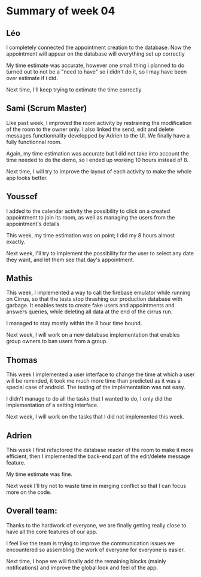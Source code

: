 # Summary of week 04

## Léo

I completely connected the appointment creation to the database. Now the appointment will appear on the database will everything set up correctly

My time estimate was accurate, however one small thing i planned to do turned out to not be a "need to have" so i didn't do it, so I may have been over estimate if i did.

Next time, I'll keep trying to extimate the time correctly

## Sami (Scrum Master)

Like past week, I improved the room activity by restraining the modification of the room to the owner only. I also linked the send, edit and delete messages functionnality 
developped by Adrien to the UI. We finally have a fully functionnal room.

Again, my time estimation was accurate but I did not take into account the time needed to do the demo, so I ended up working 10 hours instead of 8.

Next time, I will try to improve the layout of each activity to make the whole app looks better.

## Youssef

I added to the calendar activity the possibility to click on a created appointment to join its room, as well as managing the users from the appointment's details

This week, my time estimation was on point; I did my 8 hours almost exactly.

Next week, I'll try to implement the possibility for the user to select any date they want, and let them see that day's appointment.

## Mathis

This week, I implemented a way to call the firebase emulator while running on Cirrus, so that the tests stop thrashing our production database with garbage.
It enables tests to create fake users and appointments and answers queries, while deleting all data at the end of the cirrus run.

I managed to stay mostly within the 8 hour time bound.

Next week, I will work on a new database implementation that enables group owners to ban users from a group.

## Thomas
This week I implemented a user interface to change the time at which a user will be reminded, it took me much more time than predicted as it was a special case of android. The testing of the implementation was not easy.

I didn't manage to do all the tasks that I wanted to do, I only did the implementation of a setting interface.

Next week, I will work on the tasks that I did not implemented this week.


## Adrien

This week I first refactored the database reader of the room to make it more efficient, then I implemented the back-end part of the edit/delete message feature.

My time estimate was fine.

Next week I'll try not to waste time in merging conflict so that I can focus more on the code.

## Overall team:

Thanks to the hardwork of everyone, we are finally getting really close to have all the core features of our app. 

I feel like the team is trying to improve the communication issues we encountered so assembling the work of everyone for everyone is easier.

Next time, I hope we will finally add the remaining blocks (mainly notifications) and improve the global look and feel of the app.
